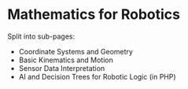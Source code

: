 # Mathematics for Robotics

Split into sub-pages:

* Coordinate Systems and Geometry
* Basic Kinematics and Motion
* Sensor Data Interpretation
* AI and Decision Trees for Robotic Logic (in PHP)

